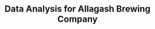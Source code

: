 ---
title: "Data Analysis for Allagash Brewing Company"
description: "Optimized packaging strategies through sales trend analysis."
problem: "Inefficient packaging and inventory management leading to potential revenue loss and waste."
tools:
  - "Data Analysis"
  - "Sales Trend Analysis"
  - "Inventory Optimization"
outcome: "20% increased taproom revenue, identified 15% higher demand for seasonal to-go packs, reduced waste."
imageUrl: "/images/uploads/allagash-project.jpg"
imageHint: "brewery data"
order: 1
--- 